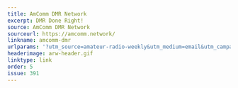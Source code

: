 ```yaml
---
title: AmComm DMR Network
excerpt: DMR Done Right!
source: AmComm DMR Network
sourceurl: https://amcomm.network/
linkname: amcomm-dmr
urlparams: '?utm_source=amateur-radio-weekly&utm_medium=email&utm_campaign=newsletter'
headerimage: arw-header.gif
linktype: link
order: 5
issue: 391
---
```

